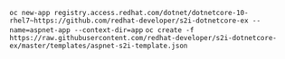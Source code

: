 `oc new-app registry.access.redhat.com/dotnet/dotnetcore-10-rhel7~https://github.com/redhat-developer/s2i-dotnetcore-ex --name=aspnet-app --context-dir=app`
`oc create -f https://raw.githubusercontent.com/redhat-developer/s2i-dotnetcore-ex/master/templates/aspnet-s2i-template.json`

